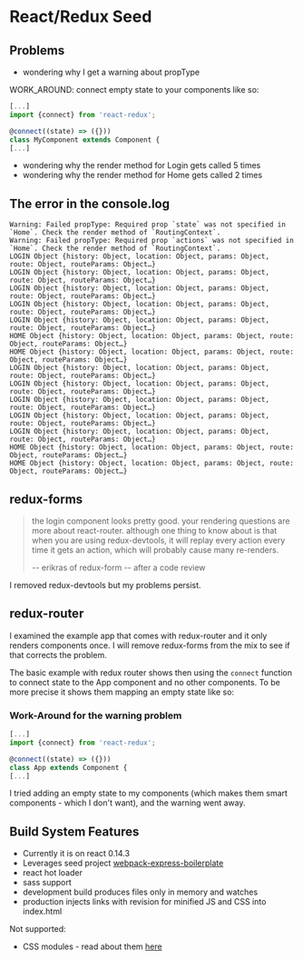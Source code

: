 
# React/Redux Seed


## Problems

- wondering why I get a warning about propType

WORK_AROUND: connect empty state to your components like so:

```js
[...]
import {connect} from 'react-redux';

@connect((state) => ({}))
class MyComponent extends Component {
[...]
```


- wondering why the render method for Login gets called 5 times
- wondering why the render method for Home gets called 2 times





## The error in the console.log

```text
Warning: Failed propType: Required prop `state` was not specified in `Home`. Check the render method of `RoutingContext`.
Warning: Failed propType: Required prop `actions` was not specified in `Home`. Check the render method of `RoutingContext`.
LOGIN Object {history: Object, location: Object, params: Object, route: Object, routeParams: Object…}
LOGIN Object {history: Object, location: Object, params: Object, route: Object, routeParams: Object…}
LOGIN Object {history: Object, location: Object, params: Object, route: Object, routeParams: Object…}
LOGIN Object {history: Object, location: Object, params: Object, route: Object, routeParams: Object…}
LOGIN Object {history: Object, location: Object, params: Object, route: Object, routeParams: Object…}
HOME Object {history: Object, location: Object, params: Object, route: Object, routeParams: Object…}
HOME Object {history: Object, location: Object, params: Object, route: Object, routeParams: Object…}
LOGIN Object {history: Object, location: Object, params: Object, route: Object, routeParams: Object…}
LOGIN Object {history: Object, location: Object, params: Object, route: Object, routeParams: Object…}
LOGIN Object {history: Object, location: Object, params: Object, route: Object, routeParams: Object…}
LOGIN Object {history: Object, location: Object, params: Object, route: Object, routeParams: Object…}
LOGIN Object {history: Object, location: Object, params: Object, route: Object, routeParams: Object…}
HOME Object {history: Object, location: Object, params: Object, route: Object, routeParams: Object…}
HOME Object {history: Object, location: Object, params: Object, route: Object, routeParams: Object…}
```

## redux-forms

> the login component looks pretty good. your rendering questions are more about react-router. although one thing to know about is that when you are using redux-devtools, it will replay every action every time it gets an action, which will probably cause many re-renders.
>
>-- erikras of redux-form -- after a code review

I removed redux-devtools but my problems persist.


## redux-router

I examined the example app that comes with redux-router and it only renders components once.
I will remove redux-forms from the mix to see if that corrects the problem.

The basic example with redux router shows then using the `connect` function to connect state
to the App component and no other components.  To be more precise it shows them mapping an empty state like so:

### Work-Around for the warning problem

```js
[...]
import {connect} from 'react-redux';

@connect((state) => ({}))
class App extends Component {
[...]
```

I tried adding an empty state to my components (which makes them smart components - which I don't want),
and the warning went away.

















## Build System Features

- Currently it is on react 0.14.3
- Leverages seed project [webpack-express-boilerplate][seed]
- react hot loader
- sass support
- development build produces files only in memory and watches
- production injects links with revision for minified JS and CSS into index.html


Not supported:

- CSS modules - read about them [here](http://glenmaddern.com/articles/css-modules)

[seed]:https://github.com/christianalfoni/webpack-express-boilerplate.git
